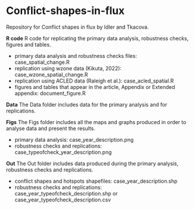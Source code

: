 # Conflict-shapes-in-flux
Repository for Conflict shapes in flux by Idler and Tkacova.

**R code**
R code for replicating the primary data analysis, robustness checks, figures and tables. 
- primary data analysis and robustness checks files: case_spatial_change.R
- replication using wzone data (Kikuta, 2022): case_wzone_spatial_change.R
- replication using ACLED data (Raleigh et al.): case_acled_spatial.R
- figures and tables that appear in the article, Appendix or Extended appendix: document_figure.R

**Data**
The Data folder includes data for the primary analysis and for replications.

**Figs**
The Figs folder includes all the maps and graphs produced in order to analyse data and present the results.
- primary data analysis: case_year_description.png
- robustness checks and replications: case_typeofcheck_year_description.png

**Out**
The Out folder includes data produced during the primary analysis, robustness checks and replications.
- conflict shapes and hotspots shapefiles: case_year_description.shp
- robustness checks and replications: case_year_typeofcheck_description.shp or case_year_typeofcheck_description.csv
